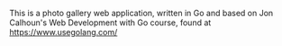 This is a photo gallery web application, written in Go and based on Jon Calhoun's Web Development with Go course, found at https://www.usegolang.com/